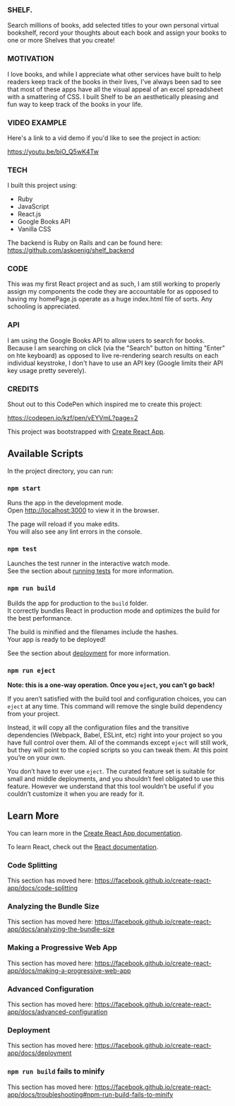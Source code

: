 ### SHELF.

Search millions of books, add selected titles to your own personal virtual bookshelf, record your thoughts about each book and assign your books to one or more Shelves that you create!

### MOTIVATION

I love books, and while I appreciate what other services have built to help readers keep track of the books in their lives, I've always been sad to see that most of these apps have all the visual appeal of an excel spreadsheet with a smattering of CSS. I built Shelf to be an aesthetically pleasing and fun way to keep track of the books in your life. 

### VIDEO EXAMPLE

Here's a link to a vid demo if you'd like to see the project in action:

https://youtu.be/biO_Q5wK4Tw

### TECH

I built this project using:

- Ruby
- JavaScript
- React.js
- Google Books API
- Vanilla CSS

The backend is Ruby on Rails and can be found here: 
https://github.com/askoenig/shelf_backend

### CODE

This was my first React project and as such, I am still working to properly assign my components the code they are accountable for as opposed to having my homePage.js operate as a huge index.html file of sorts. Any schooling is appreciated. 

### API

I am using the Google Books API to allow users to search for books. Because I am searching on click (via the "Search" button on hitting "Enter" on hte keyboard) as opposed to live re-rendering search results on each individual keystroke, I don't have to use an API key (Google limits their API key usage pretty severely).

### CREDITS

Shout out to this CodePen which inspired me to create this project:

https://codepen.io/kzf/pen/vEYVmL?page=2


This project was bootstrapped with [Create React App](https://github.com/facebook/create-react-app).

## Available Scripts

In the project directory, you can run:

### `npm start`

Runs the app in the development mode.<br>
Open [http://localhost:3000](http://localhost:3000) to view it in the browser.

The page will reload if you make edits.<br>
You will also see any lint errors in the console.

### `npm test`

Launches the test runner in the interactive watch mode.<br>
See the section about [running tests](https://facebook.github.io/create-react-app/docs/running-tests) for more information.

### `npm run build`

Builds the app for production to the `build` folder.<br>
It correctly bundles React in production mode and optimizes the build for the best performance.

The build is minified and the filenames include the hashes.<br>
Your app is ready to be deployed!

See the section about [deployment](https://facebook.github.io/create-react-app/docs/deployment) for more information.

### `npm run eject`

**Note: this is a one-way operation. Once you `eject`, you can’t go back!**

If you aren’t satisfied with the build tool and configuration choices, you can `eject` at any time. This command will remove the single build dependency from your project.

Instead, it will copy all the configuration files and the transitive dependencies (Webpack, Babel, ESLint, etc) right into your project so you have full control over them. All of the commands except `eject` will still work, but they will point to the copied scripts so you can tweak them. At this point you’re on your own.

You don’t have to ever use `eject`. The curated feature set is suitable for small and middle deployments, and you shouldn’t feel obligated to use this feature. However we understand that this tool wouldn’t be useful if you couldn’t customize it when you are ready for it.

## Learn More

You can learn more in the [Create React App documentation](https://facebook.github.io/create-react-app/docs/getting-started).

To learn React, check out the [React documentation](https://reactjs.org/).

### Code Splitting

This section has moved here: https://facebook.github.io/create-react-app/docs/code-splitting

### Analyzing the Bundle Size

This section has moved here: https://facebook.github.io/create-react-app/docs/analyzing-the-bundle-size

### Making a Progressive Web App

This section has moved here: https://facebook.github.io/create-react-app/docs/making-a-progressive-web-app

### Advanced Configuration

This section has moved here: https://facebook.github.io/create-react-app/docs/advanced-configuration

### Deployment

This section has moved here: https://facebook.github.io/create-react-app/docs/deployment

### `npm run build` fails to minify

This section has moved here: https://facebook.github.io/create-react-app/docs/troubleshooting#npm-run-build-fails-to-minify
